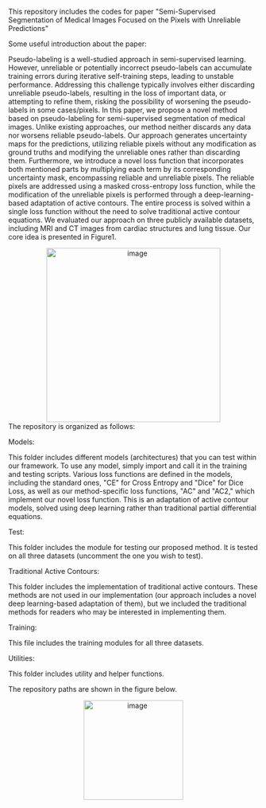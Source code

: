 This repository includes the codes for paper "Semi-Supervised Segmentation of Medical Images Focused on the Pixels with Unreliable Predictions"

Some useful introduction about the paper: 

Pseudo-labeling is a well-studied approach in semi-supervised learning. However, unreliable or potentially incorrect pseudo-labels can accumulate training errors during iterative self-training steps, leading to unstable performance. Addressing this challenge typically involves either discarding unreliable pseudo-labels, resulting in the loss of important data, or attempting to refine them, risking the possibility of worsening the pseudo-labels in some cases/pixels. In this paper, we propose a novel method based on pseudo-labeling for semi-supervised segmentation of medical images. Unlike existing approaches, our method neither discards any data nor worsens reliable pseudo-labels. Our approach generates uncertainty maps for the predictions, utilizing reliable pixels without any modification as ground truths and modifying the unreliable ones rather than discarding them. Furthermore, we introduce a novel loss function that incorporates both mentioned parts by multiplying each term by its corresponding uncertainty mask, encompassing reliable and unreliable pixels. The reliable pixels are addressed using a masked cross-entropy loss function, while the modification of the unreliable pixels is performed through a deep-learning-based adaptation of active contours. The entire process is solved within a single loss function without the need to solve traditional active contour equations. We evaluated our approach on three publicly available datasets, including MRI and CT images from cardiac structures and lung tissue. Our core idea is presented in Figure1.

<div align="center">
    <img src="https://github.com/user-attachments/assets/e176909d-b472-475c-b817-129daa0a113b" alt="image" width="350" height="auto">
</div>
The repository is organized as follows:

Models:

This folder includes different models (architectures) that you can test within our framework. To use any model, simply import and call it in the training and testing scripts. Various loss functions are defined in the models, including the standard ones, "CE" for Cross Entropy and "Dice" for Dice Loss, as well as our method-specific loss functions, "AC" and "AC2," which implement our novel loss function. This is an adaptation of active contour models, solved using deep learning rather than traditional partial differential equations.

Test:

This folder includes the module for testing our proposed method. It is tested on all three datasets (uncomment the one you wish to test).

Traditional Active Contours:

This folder includes the implementation of traditional active contours. These methods are not used in our implementation (our approach includes a novel deep learning-based adaptation of them), but we included the traditional methods for readers who may be interested in implementing them.

Training:

This file includes the training modules for all three datasets.

Utilities:

This folder includes utility and helper functions.

The repository paths are shown in the figure below.
<div align="center">
    <img width="200" alt="image" src="https://github.com/user-attachments/assets/3547274c-a277-491d-8b91-416d646d34f9">
</div>


